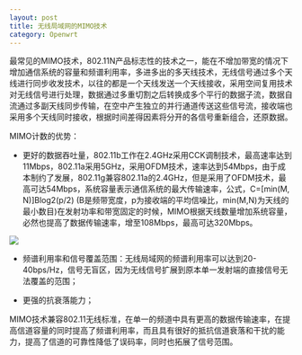 ```yaml
---
layout: post
title: 无线局域网的MIMO技术
category: Openwrt
---
```


最常见的MIMO技术，802.11N产品标志性的技术之一，能在不增加带宽的情况下增加通信系统的容量和频谱利用率，多进多出的多天线技术，无线信号通过多个天线进行同步收发技术，以往的都是一个天线发送一个天线接收，采用空间复用技术对无线信号进行处理，数据通过多重切割之后转换成多个平行的数据子流，数据自流通过多副天线同步传输，在空中产生独立的并行通道传送这些信号流，接收端也采用多个天线同时接收，根据时间差得因素将分开的各信号重新组合，还原数据。

MIMO计数的优势：

* 更好的数据吞吐量，802.11b工作在2.4GHz采用CCK调制技术，最高速率达到11Mbps，802.11a采用5GHz，采用OFDM技术，速率达到54Mbps，由于成本制约了发展，802.11g兼容802.11a的2.4GHz，但是采用了OFDM技术，最高可达54Mbps，系统容量表示通信系统的最大传输速率，公式，C=[min(M, N)]Blog2(p/2) (B是频带宽度，p为接收端的平均信噪比，min(M,N)为天线的最小数目)在发射功率和带宽固定的时候，MIMO根据天线数量增加系统容量，必然也提高了数据传输速率，增至108Mbps，最高可达320Mbps。

![](/image/mimo.png)

* 频谱利用率和信号覆盖范围：无线局域网的频谱利用率可以达到20-40bps/Hz，信号无盲区，因为无线信号扩展到原本单一发射端的直接信号无法覆盖的范围；

* 更强的抗衰落能力；

MIMO技术兼容802.11无线标准，在单一的频道中具有更高的数据传输速率，在提高信道容量的同时提高了频谱利用率，而且具有很好的抵抗信道衰落和干扰的能力，提高了信道的可靠性降低了误码率，同时也拓展了信号范围。
